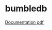 # bumbledb

[Documentation pdf](https://drive.google.com/file/d/1ORtPHaygQNBW-rOn0K_goINQXINcMX-H/view?usp=drive_link)

